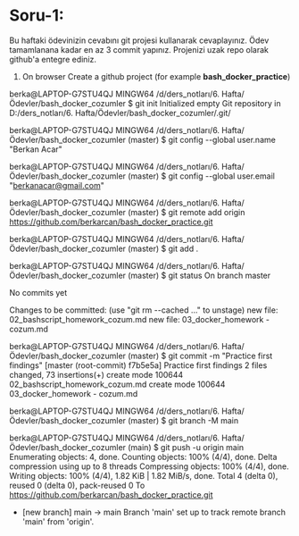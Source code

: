 # Soru-1:
Bu haftaki ödevinizin cevabını git projesi kullanarak cevaplayınız. Ödev tamamlanana kadar en az 3 commit yapınız. Projenizi uzak repo olarak github'a entegre ediniz.

1. On browser Create a github project  (for example **bash_docker_practice**)

berka@LAPTOP-G7STU4QJ MINGW64 /d/ders_notları/6. Hafta/Ödevler/bash_docker_cozumler
$ git init
Initialized empty Git repository in D:/ders_notları/6. Hafta/Ödevler/bash_docker_cozumler/.git/

berka@LAPTOP-G7STU4QJ MINGW64 /d/ders_notları/6. Hafta/Ödevler/bash_docker_cozumler (master)
$ git config --global user.name "Berkan Acar"

berka@LAPTOP-G7STU4QJ MINGW64 /d/ders_notları/6. Hafta/Ödevler/bash_docker_cozumler (master)
$ git config --global user.email "berkanacar@gmail.com"

berka@LAPTOP-G7STU4QJ MINGW64 /d/ders_notları/6. Hafta/Ödevler/bash_docker_cozumler (master)
$ git remote add origin https://github.com/berkarcan/bash_docker_practice.git

berka@LAPTOP-G7STU4QJ MINGW64 /d/ders_notları/6. Hafta/Ödevler/bash_docker_cozumler (master)
$ git add .

berka@LAPTOP-G7STU4QJ MINGW64 /d/ders_notları/6. Hafta/Ödevler/bash_docker_cozumler (master)
$ git status
On branch master

No commits yet

Changes to be committed:
  (use "git rm --cached <file>..." to unstage)
        new file:   02_bashscript_homework_cozum.md
        new file:   03_docker_homework - cozum.md

berka@LAPTOP-G7STU4QJ MINGW64 /d/ders_notları/6. Hafta/Ödevler/bash_docker_cozumler (master)
$ git commit -m "Practice first findings"
[master (root-commit) f7b5e5a] Practice first findings
 2 files changed, 73 insertions(+)
 create mode 100644 02_bashscript_homework_cozum.md
 create mode 100644 03_docker_homework - cozum.md

berka@LAPTOP-G7STU4QJ MINGW64 /d/ders_notları/6. Hafta/Ödevler/bash_docker_cozumler (master)
$ git branch -M main

berka@LAPTOP-G7STU4QJ MINGW64 /d/ders_notları/6. Hafta/Ödevler/bash_docker_cozumler (main)
$ git push -u origin main
Enumerating objects: 4, done.
Counting objects: 100% (4/4), done.
Delta compression using up to 8 threads
Compressing objects: 100% (4/4), done.
Writing objects: 100% (4/4), 1.82 KiB | 1.82 MiB/s, done.
Total 4 (delta 0), reused 0 (delta 0), pack-reused 0
To https://github.com/berkarcan/bash_docker_practice.git
 * [new branch]      main -> main
Branch 'main' set up to track remote branch 'main' from 'origin'.
